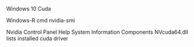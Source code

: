 Windows 10 Cuda

Windows-R
cmd
nvidia-smi

Nvidia Control Panel
Help
System Information
Components
NVcuda64.dll lists installed cuda driver
